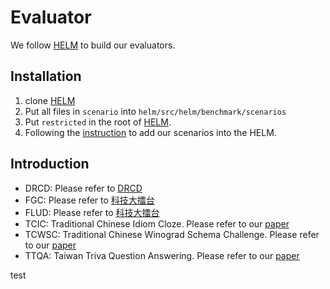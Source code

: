 # Evaluator
We follow [HELM](https://github.com/stanford-crfm/helm) to build our evaluators.  

## Installation
1. clone [HELM](https://github.com/stanford-crfm/helm)
2. Put all files in `scenario` into `helm/src/helm/benchmark/scenarios`
3. Put `restricted` in the root of [HELM](https://github.com/stanford-crfm/helm). 
4. Following the [instruction](https://crfm-helm.readthedocs.io/en/latest/code/) to add our scenarios into the HELM.

## Introduction
- DRCD: Please refer to [DRCD](https://github.com/DRCKnowledgeTeam/DRCD)
- FGC: Please refer to [科技大擂台](https://scidm.nchc.org.tw/dataset/grandchallenge2020/resource/af730fe7-7f95-4af2-b4f4-1ca09406b35a)
- FLUD: Please refer to [科技大擂台](https://scidm.nchc.org.tw/dataset/grandchallenge2020)
- TCIC: Traditional Chinese Idiom Cloze. Please refer to our [paper]()
- TCWSC:  Traditional Chinese Winograd Schema Challenge. Please refer to our [paper]() 
- TTQA: Taiwan Triva Question Answering. Please refer to our [paper]() 


test

